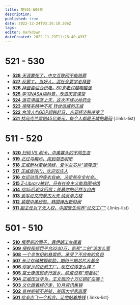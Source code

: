```yaml
---
title: 第501-600期
description: 
published: true
date: 2022-12-24T03:26:18.206Z
tags: 
editor: markdown
dateCreated: 2022-11-29T11:28:40.433Z
---
```


# 521 - 530
- [**528** *天涯要死了，中文互联网不能陪葬*](528)
- [**527** *反罢工，当好人，混社会要学老拜登*](527)
- [**526** *拜登喜迎台积电，80岁老汉越嘲越强*](526)
- [**525** *学习NASA搞科普，改造天宫课堂*](525)
- [**524** *连花清瘟涨上天，这次不怪以岭药业*](524)
- [**523** *德隆系精神不死 转世信威和正威*](523)
- [**522** *台湾人均GDP超韩赶日，东亚经济秩序变了*](522)
- [**521** *找乌克兰索赔45亿美元，每个人都是王靖的筹码*](521)
{.links-list}

# 511 - 520
- [**520** *扫码 VS 刷卡，中美寡头的不同生态*](520)
- [**519** *北过乌鞘岭，南到胡志明市*](519)
- [**518** *正威新材董秘读经，爱尔兰芯片“德隆造”*](518)
- [**517** *正威旋转门，欢迎安庆人*](517)
- [**516** *女运动员的穿衣自由，决定权在全社会。*](516)
- [**515** *Z-Library被封，只有社会主义能救图书馆*](515)
- [**514** *给05后观众回信：羡慕你的茫然与自由*](514)
- [**513** *爱写论文的蒙古大夫 纳贡毕力格*](513)
- [**512** *紧跟中美经验，韩国捧出新财阀*](512)
- [**511** *副主任以下无人权，中国医生供养“论文工厂”*](511)
{.links-list}

# 501 - 510
- [**510** *俄罗斯的面子，靠伊朗工业撑着*](510)
- [**509** *侵权视频罚平台3240万，影视“二创”该怎么管*](509)
- [**508** *一个半世纪的悬索桥，承受了不应有的负担*](508)
- [**507** *长江存储被戳软肋，期待三期芯片大基金*](507)
- [**506** *你家乡的正威工厂，现在过得怎么样？*](506)
- [**505** *富士康流民步行返乡，防疫没有“预备队”*](505)
- [**504** *正威压过华为，王文银的十万亿铜矿在哪？*](504)
- [**503** *文化跟着经济走，10月资讯集锦*](503)
- [**502** *普林斯顿不差钱，美国大学家底厚*](502)
- [**501** *给辛吉飞一个机会，让他站着挣钱*](501)
{.links-list}
